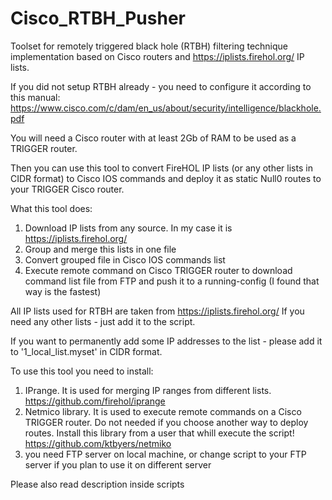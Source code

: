 # Cisco_RTBH_Pusher
Toolset for remotely triggered black hole (RTBH) filtering technique implementation based on Cisco routers and https://iplists.firehol.org/ IP lists.

If you did not setup RTBH already - you need to configure it according to this manual:
https://www.cisco.com/c/dam/en_us/about/security/intelligence/blackhole.pdf

You will need a Cisco router with at least 2Gb of RAM to be used as a TRIGGER router.

Then you can use this tool to convert FireHOL IP lists (or any other lists in CIDR format) to Cisco IOS commands and deploy it as static Null0 routes to your TRIGGER Cisco router.

What this tool does:
1) Download IP lists from any source. In my case it is https://iplists.firehol.org/
2) Group and merge this lists in one file
3) Convert grouped file in Cisco IOS commands list
4) Execute remote command on Cisco TRIGGER router to download command list file from FTP and push it to a running-config (I found that way is the fastest)

All IP lists used for RTBH are taken from https://iplists.firehol.org/
If you need any other lists - just add it to the script.

If you want to permanently add some IP addresses to the list - please add it to '1_local_list.myset' in CIDR format.

To use this tool you need to install:

1) IPrange. It is used for merging IP ranges from different lists. https://github.com/firehol/iprange
2) Netmico library. It is used to execute remote commands on a Cisco  TRIGGER router. Do not needed if you choose another way to deploy routes. Install this library from a user that whill execute the script!  https://github.com/ktbyers/netmiko
3) you need FTP server on local machine, or change script to your FTP server if you plan to use it on different server


Please also read description inside scripts
